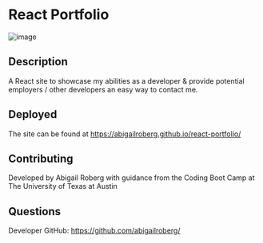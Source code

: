 # React Portfolio
![image](https://user-images.githubusercontent.com/84743748/144160343-8c4c34be-273e-4909-a29f-304d6852b9f3.png)
## Description
A React site to showcase my abilities as a developer & provide potential employers / other developers an easy way to contact me. 
## Deployed
The site can be found at https://abigailroberg.github.io/react-portfolio/
## Contributing
Developed by Abigail Roberg with guidance from the Coding Boot Camp at The University of Texas at Austin
## Questions
Developer GitHub: https://github.com/abigailroberg/
